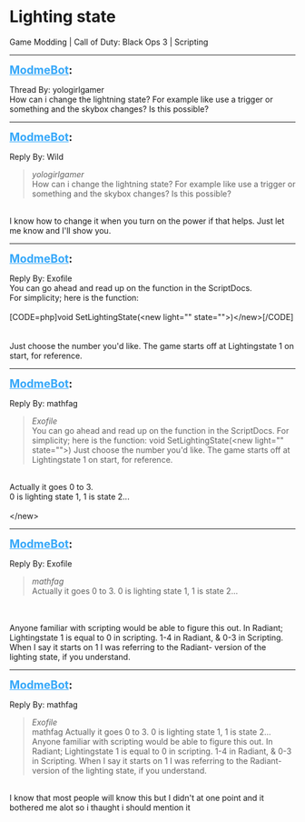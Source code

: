 # Lighting state
Game Modding | Call of Duty: Black Ops 3 | Scripting

---
<strong style="font-size: 1.4em;"><span style="text-decoration: underline;text-decoration-color: #34a7f9;"><span style="color:#34a7f9;">ModmeBot</span></span>:</strong>

<p>Thread By: yologirlgamer<br />How can i change the lightning state? For example like use a trigger or something and the skybox changes? Is this possible?</p>

---
<strong style="font-size: 1.4em;"><span style="text-decoration: underline;text-decoration-color: #34a7f9;"><span style="color:#34a7f9;">ModmeBot</span></span>:</strong>

<p>Reply By: Wild<br /><blockquote><em>yologirlgamer</em><br />How can i change the lightning state? For example like use a trigger or something and the skybox changes? Is this possible? </blockquote><br /> I know how to change it when you turn on the power if that helps. Just let me know and I&#39;ll show you.</p>

---
<strong style="font-size: 1.4em;"><span style="text-decoration: underline;text-decoration-color: #34a7f9;"><span style="color:#34a7f9;">ModmeBot</span></span>:</strong>

<p>Reply By: Exofile<br />You can go ahead and read up on the function in the ScriptDocs.<br />For simplicity; here is the function:<br /> <br />[CODE=php]void SetLightingState(&lt;new light=&quot;&quot; state=&quot;&quot;&gt;)&lt;/new&gt;[/CODE]<br /> <br /> <br />Just choose the number you&#39;d like. The game starts off at Lightingstate 1 on start, for reference.</p>

---
<strong style="font-size: 1.4em;"><span style="text-decoration: underline;text-decoration-color: #34a7f9;"><span style="color:#34a7f9;">ModmeBot</span></span>:</strong>

<p>Reply By: mathfag<br /><blockquote><em>Exofile</em><br />You can go ahead and read up on the function in the ScriptDocs. For simplicity; here is the function:   void SetLightingState(&lt;new light=&quot;&quot; state=&quot;&quot;&gt;)     Just choose the number you&#39;d like. The game starts off at Lightingstate 1 on start, for reference.</blockquote><br /> Actually it goes 0 to 3.<br />0 is lighting state 1, 1 is state 2...<br /> <br /> &lt;/new&gt;</p>

---
<strong style="font-size: 1.4em;"><span style="text-decoration: underline;text-decoration-color: #34a7f9;"><span style="color:#34a7f9;">ModmeBot</span></span>:</strong>

<p>Reply By: Exofile<br /><blockquote><em>mathfag</em><br /> Actually it goes 0 to 3. 0 is lighting state 1, 1 is state 2...    </blockquote><br /> <br />Anyone familiar with scripting would be able to figure this out. In Radiant; Lightingstate 1 is equal to 0 in scripting. 1-4 in Radiant, &amp; 0-3 in Scripting. When I say it starts on 1 I was referring to the Radiant- version of the lighting state, if you understand.</p>

---
<strong style="font-size: 1.4em;"><span style="text-decoration: underline;text-decoration-color: #34a7f9;"><span style="color:#34a7f9;">ModmeBot</span></span>:</strong>

<p>Reply By: mathfag<br /><blockquote><em>Exofile</em><br />mathfag  Actually it goes 0 to 3. 0 is lighting state 1, 1 is state 2...       Anyone familiar with scripting would be able to figure this out. In Radiant; Lightingstate 1 is equal to 0 in scripting. 1-4 in Radiant, &amp; 0-3 in Scripting. When I say it starts on 1 I was referring to the Radiant- version of the lighting state, if you understand.</blockquote><br /> I know that most people will know this but I didn&#39;t at one point and it bothered me alot so i thaught i should mention it</p>

